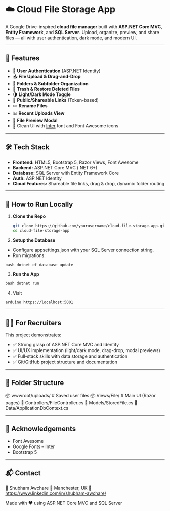 # ☁️ Cloud File Storage App

A Google Drive–inspired **cloud file manager** built with **ASP.NET Core MVC**, **Entity Framework**, and **SQL Server**. Upload, organize, preview, and share files — all with user authentication, dark mode, and modern UI.

---

## 🌟 Features

- 🔐 **User Authentication** (ASP.NET Identity)
- 📤 **File Upload & Drag-and-Drop**
- 📁 **Folders & Subfolder Organization**
- 📂 **Trash & Restore Deleted Files**
- 🌗 **Light/Dark Mode Toggle**
- 🔗 **Public/Shareable Links** (Token-based)
- ✏️ **Rename Files**
- 📊 **Recent Uploads View**
- 📸 **File Preview Modal**
- 🎨 Clean UI with [Inter](https://fonts.google.com/specimen/Inter) font and Font Awesome icons

---


## 🛠 Tech Stack

- **Frontend:** HTML5, Bootstrap 5, Razor Views, Font Awesome
- **Backend:** ASP.NET Core MVC (.NET 6+)
- **Database:** SQL Server with Entity Framework Core
- **Auth:** ASP.NET Identity
- **Cloud Features:** Shareable file links, drag & drop, dynamic folder routing

---

## 🚀 How to Run Locally

1. **Clone the Repo**
   ```bash
   git clone https://github.com/yourusername/cloud-file-storage-app.git
   cd cloud-file-storage-app 

2. **Setup the Database**

- Configure appsettings.json with your SQL Server connection string.
- Run migrations:

`bash
dotnet ef database update` 

3. **Run the App**

`bash
dotnet run`

4. Visit

`arduino
https://localhost:5001`

---

## 🧑‍💻 For Recruiters
This project demonstrates:

- ✅ Strong grasp of ASP.NET Core MVC and Identity
- ✅ UI/UX implementation (light/dark mode, drag-drop, modal previews)
- ✅ Full-stack skills with data storage and authentication
- ✅ Git/GitHub project structure and documentation

---

## 📁 Folder Structure

📦 wwwroot/uploads/         # Saved user files
📦 Views/File/              # Main UI (Razor pages)
📄 Controllers/FileController.cs
📄 Models/StoredFile.cs
📄 Data/ApplicationDbContext.cs

---

## 🙌 Acknowledgements

- Font Awesome
- Google Fonts – Inter
- Bootstrap 5

---

## 📬 Contact

📧 Shubham Awchare
📍 Manchester, UK
💼 https://www.linkedin.com/in/shubham-awchare/

Made with ❤️ using ASP.NET Core MVC and SQL Server



